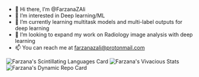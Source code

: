 - 👋 Hi there, I’m @FarzanaZAli
- 👀 I’m interested in Deep learning/ML
- 🌱 I’m currently learning multitask models and multi-label outputs for deep learning
- 💞️ I’m looking to expand my work on Radiology image analysis with deep learning
- 📫 You can reach me at farzanazali@protonmail.com

<!---
FarzanaZAli/FarzanaZAli is a ✨ special ✨ repository because its `README.md` (this file) appears on your GitHub profile.
You can click the Preview link to take a look at your changes.
--->

![Farzana's Scintillating Languages Card](https://github-readme-stats.vercel.app/api/top-langs/?username=FarzanaZAli&layout=compact)
![Farzana's Vivacious Stats](https://github-readme-stats.vercel.app/api?username=FarzanaZAli&theme=jolly&show_icons=true&count_private=true)
![Farzana's Dynamic Repo Card](https://github-profile-summary-cards.vercel.app/api/cards/profile-details?username=FarzanaZAli&theme=monokai&show_icons=true)


